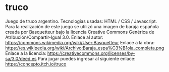 # truco

Juego de truco argentino. Tecnologías usadas: HTML / CSS / Javascript. 
Para la realización de este juego se utilizó una imagen de baraja española creada por Basquetteur bajo la licencia Creative Commons Genérica de Atribución/Compartir-Igual 3.0. 
Enlace al autor: https://commons.wikimedia.org/wiki/User:Basquetteur
Enlace a la obra: https://es.wikipedia.org/wiki/Archivo:Baraja_espa%C3%B1ola_completa.png
Enlace a la licencia: https://creativecommons.org/licenses/by-sa/3.0/deed.es
Para jugar puedes ingresar al siguiente enlace: https://concepto.itch.io/truco
